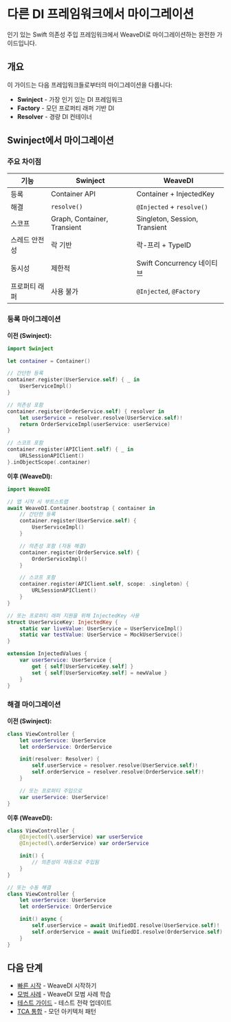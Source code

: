 # 다른 DI 프레임워크에서 마이그레이션

인기 있는 Swift 의존성 주입 프레임워크에서 WeaveDI로 마이그레이션하는 완전한 가이드입니다.

## 개요

이 가이드는 다음 프레임워크들로부터의 마이그레이션을 다룹니다:
- **Swinject** - 가장 인기 있는 DI 프레임워크
- **Factory** - 모던 프로퍼티 래퍼 기반 DI
- **Resolver** - 경량 DI 컨테이너

## Swinject에서 마이그레이션

### 주요 차이점

| 기능 | Swinject | WeaveDI |
|------|----------|---------|
| 등록 | Container API | Container + InjectedKey |
| 해결 | `resolve()` | `@Injected` + `resolve()` |
| 스코프 | Graph, Container, Transient | Singleton, Session, Transient |
| 스레드 안전성 | 락 기반 | 락-프리 + TypeID |
| 동시성 | 제한적 | Swift Concurrency 네이티브 |
| 프로퍼티 래퍼 | 사용 불가 | `@Injected`, `@Factory` |

### 등록 마이그레이션

**이전 (Swinject):**
```swift
import Swinject

let container = Container()

// 간단한 등록
container.register(UserService.self) { _ in
    UserServiceImpl()
}

// 의존성 포함
container.register(OrderService.self) { resolver in
    let userService = resolver.resolve(UserService.self)!
    return OrderServiceImpl(userService: userService)
}

// 스코프 포함
container.register(APIClient.self) { _ in
    URLSessionAPIClient()
}.inObjectScope(.container)
```

**이후 (WeaveDI):**
```swift
import WeaveDI

// 앱 시작 시 부트스트랩
await WeaveDI.Container.bootstrap { container in
    // 간단한 등록
    container.register(UserService.self) {
        UserServiceImpl()
    }

    // 의존성 포함 (자동 해결)
    container.register(OrderService.self) {
        OrderServiceImpl()
    }

    // 스코프 포함
    container.register(APIClient.self, scope: .singleton) {
        URLSessionAPIClient()
    }
}

// 또는 프로퍼티 래퍼 지원을 위해 InjectedKey 사용
struct UserServiceKey: InjectedKey {
    static var liveValue: UserService = UserServiceImpl()
    static var testValue: UserService = MockUserService()
}

extension InjectedValues {
    var userService: UserService {
        get { self[UserServiceKey.self] }
        set { self[UserServiceKey.self] = newValue }
    }
}
```

### 해결 마이그레이션

**이전 (Swinject):**
```swift
class ViewController {
    let userService: UserService
    let orderService: OrderService

    init(resolver: Resolver) {
        self.userService = resolver.resolve(UserService.self)!
        self.orderService = resolver.resolve(OrderService.self)!
    }

    // 또는 프로퍼티 주입으로
    var userService: UserService!
}
```

**이후 (WeaveDI):**
```swift
class ViewController {
    @Injected(\.userService) var userService
    @Injected(\.orderService) var orderService

    init() {
        // 의존성이 자동으로 주입됨
    }
}

// 또는 수동 해결
class ViewController {
    let userService: UserService
    let orderService: OrderService

    init() async {
        self.userService = await UnifiedDI.resolve(UserService.self)!
        self.orderService = await UnifiedDI.resolve(OrderService.self)!
    }
}
```

## 다음 단계

- [빠른 시작](./quickStart) - WeaveDI 시작하기
- [모범 사례](./bestPractices) - WeaveDI 모범 사례 학습
- [테스트 가이드](../tutorial/testing) - 테스트 전략 업데이트
- [TCA 통합](./tcaIntegration) - 모던 아키텍처 패턴